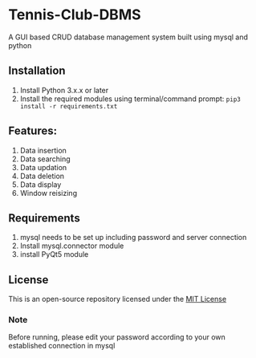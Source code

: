 # Tennis-Club-DBMS
A GUI based CRUD database management system built using mysql and python


## Installation
1. Install Python 3.x.x or later
2. Install the required modules using terminal/command prompt:
``pip3 install -r requirements.txt``






## Features:
1. Data insertion
2. Data searching
3. Data updation
4. Data deletion
5. Data display
6. Window reisizing



## Requirements
1. mysql needs to be set up including password and server connection
2. Install mysql.connector module
3. install PyQt5 module

## License
This is an open-source repository licensed under the [MIT License](LICENSE)

### Note
Before running, please edit your password according to your own established connection in mysql
